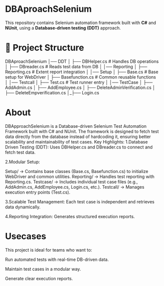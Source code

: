 # DBAproachSelenium  
This repository contains Selenium automation framework built with **C#** and **NUnit**, using a **Database-driven testing (DDT)** approach.  

# 📂 Project Structure 
DBAproachSelenium
│── DDT
│ ├── DBHelper.cs # Handles DB operations
│ ├── DBreader.cs # Reads test data from DB
│
│── Reporting
│ ├── Reporting.cs # Extent report integration
│
│── Setup
│ ├── Base.cs # Base setup for WebDriver
│ ├── Basefunction.cs # Common reusable functions
│
│── Testcall
│ ├── Test.cs # Test runner entry
│
│── TestCase
│ ├── AddAdmin.cs
│ ├── AddEmployee.cs
│ ├── DeleteAdminVerification.cs
│ ├── DeleteEmpverification.cs
│_├── Login.cs

# About
DBApproachSelenium is a Database-driven Selenium Test Automation Framework built with C# and NUnit.
The framework is designed to fetch test data directly from the database instead of hardcoding it, ensuring better scalability and maintainability of test cases.
Key Highlights:
1.Database Driven Testing (DDT): Uses DBHelper.cs and DBreader.cs to connect and fetch test data.

2.Modular Setup:

Setup/ → Contains base classes (Base.cs, Basefunction.cs) to initialize WebDriver and common utilities.
Reporting/ → Handles test reporting with Reporting.cs.
Testcase/ → Includes individual test case files (e.g., AddAdmin.cs, AddEmployee.cs, Login.cs, etc.).
Testcall/ → Manages execution entry points (Test.cs).

3.Scalable Test Management: Each test case is independent and retrieves data dynamically.

4.Reporting Integration: Generates structured execution reports.

# Usecases
This project is ideal for teams who want to:

Run automated tests with real-time DB-driven data.

Maintain test cases in a modular way.

Generate clear execution reports.
